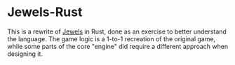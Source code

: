 # Jewels-Rust

This is a rewrite of [Jewels](https://github.com/byteManiak/jewels) in Rust, done as an exercise to better understand the language.
The game logic is a 1-to-1 recreation of the original game, while some parts of the core "engine" did require a different approach when designing it.
